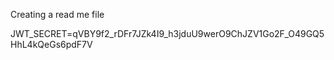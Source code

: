 Creating a read me file

JWT_SECRET=qVBY9f2_rDFr7JZk4I9_h3jduU9werO9ChJZV1Go2F_O49GQ5HhL4kQeGs6pdF7V
